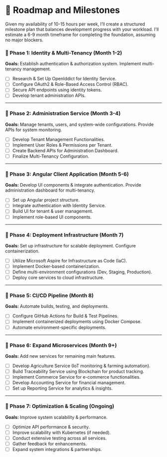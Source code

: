 # 🚀 Roadmap and Milestones

Given my availability of 10-15 hours per week, I’ll create a structured milestone plan that balances development progress with your workload. I'll estimate a 6-9 month timeframe for completing the foundation, assuming no major blockers.

### 📅 Phase 1: Identity & Multi-Tenancy (Month 1-2)
**Goals:** Establish authentication & authorization system. Implement multi-tenancy management.

- [ ] Research & Set Up OpenIddict for Identity Service.
- [ ] Configure OAuth2 & Role-Based Access Control (RBAC).
- [ ] Secure API endpoints using identity tokens.
- [ ] Develop tenant administration APIs.

---

### 📅 Phase 2: Administration Service (Month 3-4)
**Goals:** Manage tenants, users, and system-wide configurations. Provide APIs for system monitoring.

- [ ] Develop Tenant Management Functionalities.
- [ ] Implement User Roles & Permissions per Tenant.
- [ ] Create Backend APIs for Administration Dashboard.
- [ ] Finalize Multi-Tenancy Configuration.

---

### 📅 Phase 3: Angular Client Application (Month 5-6)
**Goals:** Develop UI components & integrate authentication. Provide administration dashboard for multi-tenancy.

- [ ] Set up Angular project structure.
- [ ] Integrate authentication with Identity Service.
- [ ] Build UI for tenant & user management.
- [ ] Implement role-based UI components.

---

### 📅 Phase 4: Deployment Infrastructure (Month 7)
**Goals:** Set up infrastructure for scalable deployment. Configure containerization.

- [ ] Utilize Microsoft Aspire for Infrastructure as Code (IaC).
- [ ] Implement Docker-based containerization.
- [ ] Define multi-environment configurations (Dev, Staging, Production).
- [ ] Deploy core services to cloud infrastructure.

---

### 📅 Phase 5: CI/CD Pipeline (Month 8)
**Goals:** Automate builds, testing, and deployments.

- [ ] Configure GitHub Actions for Build & Test Pipelines.
- [ ] Implement containerized deployments using Docker Compose.
- [ ] Automate environment-specific deployments.

---

### 📅 Phase 6: Expand Microservices (Month 9+)
**Goals:** Add new services for remaining main features.

- [ ] Develop Agriculture Service (IoT monitoring & farming automation).
- [ ] Build Traceability Service using Blockchain for product tracking.
- [ ] Implement Commerce Service for e-commerce functionalities.
- [ ] Develop Accounting Service for financial management.
- [ ] Set up Reporting Service for analytics & insights.

---

### 📅 Phase 7: Optimization & Scaling (Ongoing)
**Goals:** Improve system scalability & performance.

- [ ] Optimize API performance & security.
- [ ] Improve scalability with Kubernetes (if needed).
- [ ] Conduct extensive testing across all services.
- [ ] Gather feedback for enhancements.
- [ ] Expand system integrations & partnerships.
